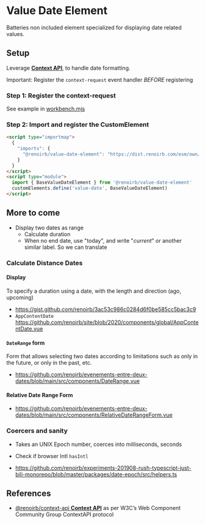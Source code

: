 # Value Date Element

Batteries non included element specialized for displaying date related values.

## Setup

Leverage [**Context API**][renoirb-context-api-readme], to handle date
formatting.

Important: Register the `context-request` event handler _BEFORE_ registering

### Step 1: Register the context-request

See example in [workbench.mjs](workbench.mjs)

### Step 2: Import and register the CustomElement

```html
<script type="importmap">
  {
    "imports": {
      "@renoirb/value-date-element": "https://dist.renoirb.com/esm/own/value-date-element/v1.0.0/browser.mjs"
    }
  }
</script>
<script type="module">
  import { BaseValueDateElement } from '@renoirb/value-date-element'
  customElements.define('value-date', BaseValueDateElement)
</script>
```

## More to come

- Display two dates as range
  - Calculate duration
  - When no end date, use "today", and write "*current*" or another similar label. So we can translate

### Calculate Distance Dates

#### Display

To specify a duration using a date, with the length and direction (ago, upcoming)

- https://gist.github.com/renoirb/3ac53c986c0284d6f0be585cc5bac3c9
- `AppContentDate` https://github.com/renoirb/site/blob/2020/components/global/AppContentDate.vue


#### `DateRange` form

Form that allows selecting two dates according to limitations such as only in the future, or only in the past, etc.

- https://github.com/renoirb/evenements-entre-deux-dates/blob/main/src/components/DateRange.vue

#### Relative Date Range Form

- https://github.com/renoirb/evenements-entre-deux-dates/blob/main/src/components/RelativeDateRangeForm.vue

### Coercers and sanity

- Takes an UNIX Epoch number, coerces into milliseconds, seconds
- Check if browser Intl `hasIntl`

- https://github.com/renoirb/experiments-201908-rush-typescript-just-bili-monorepo/blob/master/packages/date-epoch/src/helpers.ts


## References

- [@renoirb/context-api **Context API**][renoirb-context-api-readme] as per W3C’s Web Component Community Group ContextAPI protocol

[renoirb-context-api-readme]:
  https://github.com/renoirb/renoirb-esm-modules/blob/main/packages/context-api/README.md
